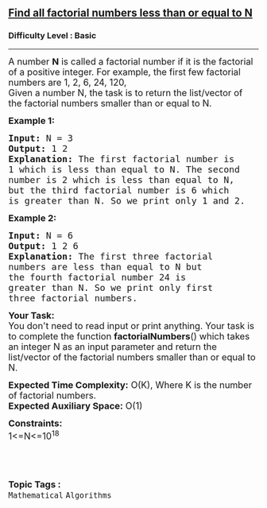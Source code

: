 <h2><a href="https://www.geeksforgeeks.org/problems/find-all-factorial-numbers-less-than-or-equal-to-n3548/0?problemType=functional&difficulty%255B%255D=-1&page=1&query=problemTypefunctionaldifficulty%255B%255D-1page1">Find all factorial numbers less than or equal to N</a></h2><h3>Difficulty Level : Basic</h3><hr><div class="problems_problem_content__Xm_eO"><p><span style="font-size:18px">A number <strong>N</strong> is called a factorial number if it is the factorial of a positive integer. For example, the first few factorial numbers are 1, 2, 6, 24, 120,<br>
Given a number N, the task is to&nbsp;return the list/vector of the&nbsp;factorial numbers smaller than or equal to N.</span></p>

<p><strong><span style="font-size:18px">Example 1:</span></strong></p>

<pre><strong><span style="font-size:18px">Input: </span></strong><span style="font-size:18px">N = 3</span>
<strong><span style="font-size:18px">Output: </span></strong><span style="font-size:18px">1 2</span>
<strong><span style="font-size:18px">Explanation: </span></strong><span style="font-size:18px">The first factorial number is 
1 which is less than equal to N. The second 
number is 2 which is less than equal to N,
but the third factorial number is 6 which 
is greater than N. So we print only 1 and 2.</span></pre>

<p><strong><span style="font-size:18px">Example 2:</span></strong></p>

<pre><strong><span style="font-size:18px">Input: </span></strong><span style="font-size:18px">N = 6</span>
<strong><span style="font-size:18px">Output: </span></strong><span style="font-size:18px">1 2 6</span>
<strong><span style="font-size:18px">Explanation: </span></strong><span style="font-size:18px">The first three factorial 
numbers are less than equal to N but 
the fourth factorial number 24 is 
greater than N. So we print only first 
three factorial numbers.</span></pre>

<p><span style="font-size:18px"><strong>Your Task:&nbsp;&nbsp;</strong><br>
You don't need to read input or print anything. Your task is to complete the function&nbsp;<strong>factorialNumbers</strong>()&nbsp;which takes an integer N as an input parameter and&nbsp;return the list/vector of the&nbsp;factorial numbers smaller than or equal to N.</span></p>

<p><span style="font-size:18px"><strong>Expected Time Complexity:</strong>&nbsp;O(K), Where K&nbsp;is the number of factorial numbers.<br>
<strong>Expected Auxiliary Space:</strong>&nbsp;O(1)</span></p>

<p><span style="font-size:18px"><strong>Constraints:</strong><br>
1&lt;=N&lt;=10<sup>18</sup></span></p>

<p>&nbsp;</p>
</div><br><p><span style=font-size:18px><strong>Topic Tags : </strong><br><code>Mathematical</code>&nbsp;<code>Algorithms</code>&nbsp;